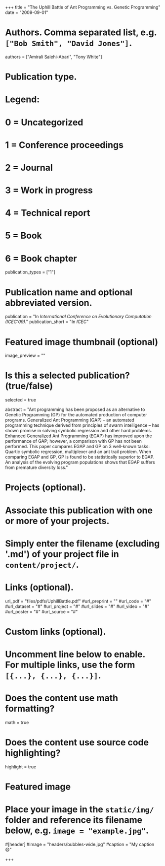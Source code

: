 +++
title = "The Uphill Battle of Ant Programming vs. Genetic Programming"
date = "2009-09-01"

# Authors. Comma separated list, e.g. `["Bob Smith", "David Jones"]`.
authors = ["Amirali Salehi-Abari", "Tony White"]


# Publication type.
# Legend:
# 0 = Uncategorized
# 1 = Conference proceedings
# 2 = Journal
# 3 = Work in progress
# 4 = Technical report
# 5 = Book
# 6 = Book chapter
publication_types = ["1"]

# Publication name and optional abbreviated version.
publication = "In *International Conference on Evolutionary Computation (ICEC'09)*."
publication_short = "In *ICEC*"



# Featured image thumbnail (optional)
image_preview = ""

# Is this a selected publication? (true/false)
selected = true

abstract = "Ant programming has been proposed as an alternative to Genetic Programming (GP) for the automated production of computer programs. Generalized Ant Programming (GAP) – an automated programming technique derived from principles of swarm intelligence – has shown promise in solving symbolic regression and other hard problems. Enhanced Generalized Ant Programming (EGAP) has improved upon the performance of GAP; however, a comparison with GP has not been performed. This paper compares EGAP and GP on 3 well-known tasks: Quartic symbolic regression, multiplexer and an ant trail problem. When comparing EGAP and GP, GP is found to be statistically superior to EGAP. An analysis of the evolving program populations shows that EGAP suffers from premature diversity loss."

# Projects (optional).
#   Associate this publication with one or more of your projects.
#   Simply enter the filename (excluding '.md') of your project file in `content/project/`.


# Links (optional).
url_pdf = "files/pdfs/UphillBattle.pdf"
#url_preprint = ""
#url_code = "#"
#url_dataset = "#"
#url_project = "#"
#url_slides = "#"
#url_video = "#"
#url_poster = "#"
#url_source = "#"

# Custom links (optional).
#   Uncomment line below to enable. For multiple links, use the form `[{...}, {...}, {...}]`.

# Does the content use math formatting?
math = true

# Does the content use source code highlighting?
highlight = true

# Featured image
# Place your image in the `static/img/` folder and reference its filename below, e.g. `image = "example.jpg"`.
#[header]
#image = "headers/bubbles-wide.jpg"
#caption = "My caption :smile:"

+++
